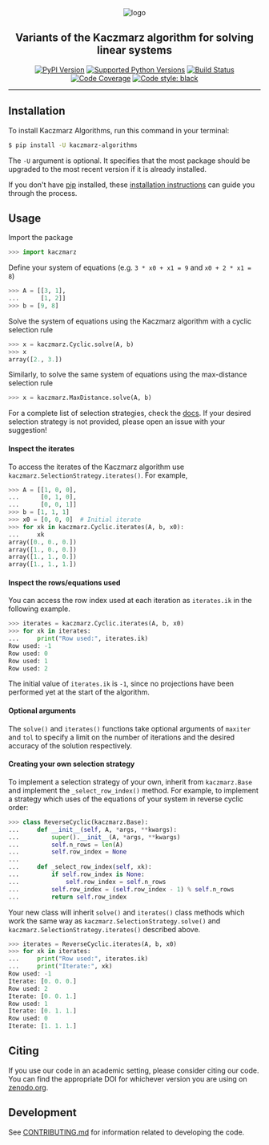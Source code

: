 <div align="center">
<img src="logo.png" alt="logo">
</div>

<h2 align="center">Variants of the Kaczmarz algorithm for solving linear systems</h2>

<div align="center">
<a href="https://pypi.org/project/kaczmarz-algorithms/"><img alt="PyPI Version" src="https://img.shields.io/pypi/v/kaczmarz-algorithms.svg"></a>
<a href="https://pypi.org/project/kaczmarz-algorithms/"><img alt="Supported Python Versions" src="https://img.shields.io/pypi/pyversions/kaczmarz-algorithms.svg"></a>
<a href="https://github.com/jdmoorman/kaczmarz-algorithms/actions"><img alt="Build Status" src="https://github.com/jdmoorman/kaczmarz-algorithms/workflows/CI/badge.svg"></a>
<a href="https://codecov.io/gh/jdmoorman/kaczmarz-algorithms"><img alt="Code Coverage" src="https://codecov.io/gh/jdmoorman/kaczmarz-algorithms/branch/master/graph/badge.svg"></a>
<a href="https://github.com/psf/black"><img alt="Code style: black" src="https://img.shields.io/badge/code%20style-black-000000.svg"></a>
</div>


<!-- <h3 align="center">
  <a href="#installation">
    Installation
  </a>
  <span> | </span>
  <a href="#usage">
    Usage
  </a>
  <span> | </span>
  <a href="https://kaczmarz-algorithms.readthedocs.io/en/stable/api.html">
    Documentation
  </a>
  <span> | </span>
  <a href="#citing">
    Citing
  </a>
  <span> | </span>
  <a href="#development">
    Development
  </a>
</h3> -->

---


## Installation
To install Kaczmarz Algorithms, run this command in your terminal:

```bash
$ pip install -U kaczmarz-algorithms
```

The `-U` argument is optional. It specifies that the most package should be upgraded to the most recent version if it is already installed.

If you don't have [pip](https://pip.pypa.io) installed, these [installation instructions](http://docs.python-guide.org/en/latest/starting/installation/) can guide you through the process.

## Usage

Import the package

```python
>>> import kaczmarz
```

Define your system of equations (e.g. `3 * x0 + x1 = 9` and `x0 + 2 * x1 = 8`)

<!--
```python
>>> import numpy as np
>>> np.set_printoptions(precision=3)
```
-->

```python
>>> A = [[3, 1],
...      [1, 2]]
>>> b = [9, 8]
```

Solve the system of equations using the Kaczmarz algorithm with a cyclic selection rule

```python
>>> x = kaczmarz.Cyclic.solve(A, b)
>>> x
array([2., 3.])
```

Similarly, to solve the same system of equations using the max-distance selection rule

```python
>>> x = kaczmarz.MaxDistance.solve(A, b)
```

For a complete list of selection strategies, check the [docs](https://kaczmarz-algorithms.readthedocs.io/en/stable/api.html). If your desired selection strategy is not provided, please open an issue with your suggestion!

#### Inspect the iterates

To access the iterates of the Kaczmarz algorithm use `kaczmarz.SelectionStrategy.iterates()`. For example,

```python
>>> A = [[1, 0, 0],
...      [0, 1, 0],
...      [0, 0, 1]]
>>> b = [1, 1, 1]
>>> x0 = [0, 0, 0]  # Initial iterate
>>> for xk in kaczmarz.Cyclic.iterates(A, b, x0):
...     xk
array([0., 0., 0.])
array([1., 0., 0.])
array([1., 1., 0.])
array([1., 1., 1.])
```

#### Inspect the rows/equations used

You can access the row index used at each iteration as `iterates.ik` in the following example.

```python
>>> iterates = kaczmarz.Cyclic.iterates(A, b, x0)
>>> for xk in iterates:
...     print("Row used:", iterates.ik)
Row used: -1
Row used: 0
Row used: 1
Row used: 2
```

The initial value of `iterates.ik` is `-1`, since no projections have been performed yet at the start of the algorithm.

#### Optional arguments

The `solve()` and `iterates()` functions take optional arguments of `maxiter` and `tol`
to specify a limit on the number of iterations
and the desired accuracy of the solution respectively.

#### Creating your own selection strategy

To implement a selection strategy of your own, inherit from `kaczmarz.Base` and implement the `_select_row_index()` method.
For example, to implement a strategy which uses of the equations of your system in reverse cyclic order:

```python
>>> class ReverseCyclic(kaczmarz.Base):
...     def __init__(self, A, *args, **kwargs):
...         super().__init__(A, *args, **kwargs)
...         self.n_rows = len(A)
...         self.row_index = None
...
...     def _select_row_index(self, xk):
...         if self.row_index is None:
...             self.row_index = self.n_rows
...         self.row_index = (self.row_index - 1) % self.n_rows
...         return self.row_index
```

Your new class will inherit `solve()` and `iterates()` class methods which work the same way as `kaczmarz.SelectionStrategy.solve()` and `kaczmarz.SelectionStrategy.iterates()` described above.

```python
>>> iterates = ReverseCyclic.iterates(A, b, x0)
>>> for xk in iterates:
...     print("Row used:", iterates.ik)
...     print("Iterate:", xk)
Row used: -1
Iterate: [0. 0. 0.]
Row used: 2
Iterate: [0. 0. 1.]
Row used: 1
Iterate: [0. 1. 1.]
Row used: 0
Iterate: [1. 1. 1.]
```

## Citing
If you use our code in an academic setting, please consider citing our code.
You can find the appropriate DOI for whichever version you are using on [zenodo.org](https://zenodo.org/badge/latestdoi/255942132).


## Development
See [CONTRIBUTING.md](CONTRIBUTING.md) for information related to developing the code.
